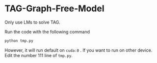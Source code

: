 # TAG-Graph-Free-Model

Only use LMs to solve TAG.

Run the code with the following command

```bash
python tmp.py
```

However, it will run default on `cuda:0` . If you want to run on other device. Edit the number 111 line of `tmp.py`.
